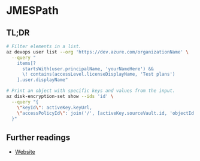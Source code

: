 # JMESPath

## TL;DR

```sh
# Filter elements in a list.
az devops user list --org 'https://dev.azure.com/organizationName' \
  --query "
    items[?
      startsWith(user.principalName, 'yourNameHere') &&
      \! contains(accessLevel.licenseDisplayName, 'Test plans')
    ].user.displayName"

# Print an object with specific keys and values from the input.
az disk-encryption-set show --ids 'id' \
  --query "{
    \"keyId\": activeKey.keyUrl,
    \"accessPolicyId\": join('/', [activeKey.sourceVault.id, 'objectId', identity.principalId])
  }"
```

## Further readings

- [Website]

[specifications]: https://jmespath.org/specification.html
[website]: https://jmespath.org/
